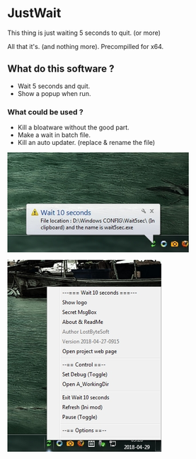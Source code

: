 # JustWait
This thing is just waiting 5 seconds to quit. (or more) 

All that it's. (and nothing more). Precompilled for x64.

## What do this software ?

- Wait 5 seconds and quit.
- Show a popup when run.

### What could be used ?

- Kill a bloatware without the good part.
- Make a wait in batch file.
- Kill an auto updater. (replace & rename the file)

![Screenshot](Picture_1.jpg)

![Screenshot](Picture_2.jpg)
